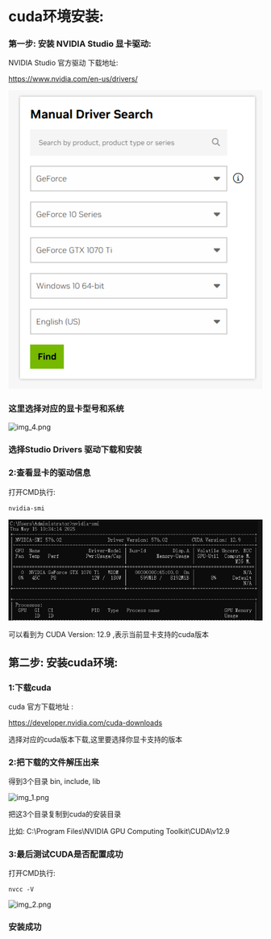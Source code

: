 # cuda环境安装: 

### 第一步: 安装 NVIDIA Studio 显卡驱动:

    
NVIDIA Studio 官方驱动 下载地址:

https://www.nvidia.com/en-us/drivers/

![img_3.png](img/img_3.png)
### 这里选择对应的显卡型号和系统
![img_4.png](img_4.png)
### 选择Studio Drivers 驱动下载和安装

### 2:查看显卡的驱动信息 

打开CMD执行:
```cmd
nvidia-smi  
```

![img.png](img/img.png)

可以看到为 CUDA Version: 12.9 ,表示当前显卡支持的cuda版本


第二步: 安装cuda环境:
--------------
### 1:下载cuda 
cuda 官方下载地址 :

https://developer.nvidia.com/cuda-downloads

选择对应的cuda版本下载,这里要选择你显卡支持的版本

### 2:把下载的文件解压出来

得到3个目录 bin, include, lib

![img_1.png](img_1.png)

把这3个目录复制到cuda的安装目录

比如: C:\Program Files\NVIDIA GPU Computing Toolkit\CUDA\v12.9

### 3:最后测试CUDA是否配置成功

打开CMD执行:
```CMD
nvcc -V
```
![img_2.png](img_2.png)

### 安装成功




